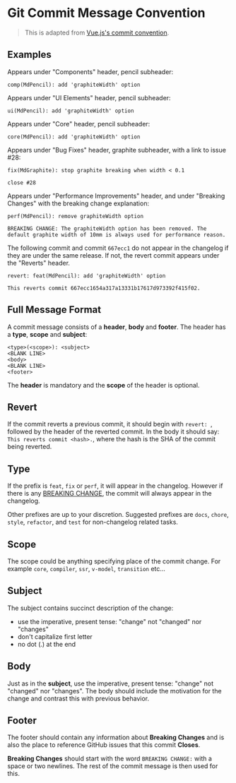# Git Commit Message Convention

> This is adapted from [Vue.js's commit convention](https://github.com/vuejs/vue/blob/dev/.github/COMMIT_CONVENTION.md).

## Examples

Appears under "Components" header, pencil subheader:

```
comp(MdPencil): add 'graphiteWidth' option
```

Appears under "UI Elements" header, pencil subheader:

```
ui(MdPencil): add 'graphiteWidth' option
```

Appears under "Core" header, pencil subheader:

```
core(MdPencil): add 'graphiteWidth' option
```

Appears under "Bug Fixes" header, graphite subheader, with a link to issue #28:

```
fix(MdGraphite): stop graphite breaking when width < 0.1

close #28
```

Appears under "Performance Improvements" header, and under "Breaking Changes" with the breaking change explanation:

```
perf(MdPencil): remove graphiteWidth option

BREAKING CHANGE: The graphiteWidth option has been removed. The default graphite width of 10mm is always used for performance reason.
```

The following commit and commit `667ecc1` do not appear in the changelog if they are under the same release. If not, the revert commit appears under the "Reverts" header.

```
revert: feat(MdPencil): add 'graphiteWidth' option

This reverts commit 667ecc1654a317a13331b17617d973392f415f02.
```

## Full Message Format

A commit message consists of a **header**, **body** and **footer**.  The header has a **type**, **scope** and **subject**:

```
<type>(<scope>): <subject>
<BLANK LINE>
<body>
<BLANK LINE>
<footer>
```

The **header** is mandatory and the **scope** of the header is optional.

## Revert

If the commit reverts a previous commit, it should begin with `revert: `, followed by the header of the reverted commit. In the body it should say: `This reverts commit <hash>.`, where the hash is the SHA of the commit being reverted.

## Type

If the prefix is `feat`, `fix` or `perf`, it will appear in the changelog. However if there is any [BREAKING CHANGE](#footer), the commit will always appear in the changelog.

Other prefixes are up to your discretion. Suggested prefixes are `docs`, `chore`, `style`, `refactor`, and `test` for non-changelog related tasks.

## Scope

The scope could be anything specifying place of the commit change. For example `core`, `compiler`, `ssr`, `v-model`, `transition` etc...

## Subject

The subject contains succinct description of the change:

* use the imperative, present tense: "change" not "changed" nor "changes"
* don't capitalize first letter
* no dot (.) at the end

## Body

Just as in the **subject**, use the imperative, present tense: "change" not "changed" nor "changes".
The body should include the motivation for the change and contrast this with previous behavior.

## Footer

The footer should contain any information about **Breaking Changes** and is also the place to
reference GitHub issues that this commit **Closes**.

**Breaking Changes** should start with the word `BREAKING CHANGE:` with a space or two newlines. The rest of the commit message is then used for this.
